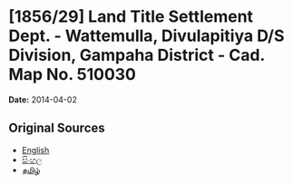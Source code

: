 # [1856/29] Land Title Settlement Dept. - Wattemulla, Divulapitiya D/S Division, Gampaha District - Cad. Map No. 510030

**Date:** 2014-04-02

## Original Sources

- [English](https://documents.gov.lk/view/extra-gazettes/2014/4/1856-29_E.pdf)
- [සිංහල](https://documents.gov.lk/view/extra-gazettes/2014/4/1856-29_S.pdf)
- [தமிழ்](https://documents.gov.lk/view/extra-gazettes/2014/4/1856-29_T.pdf)
